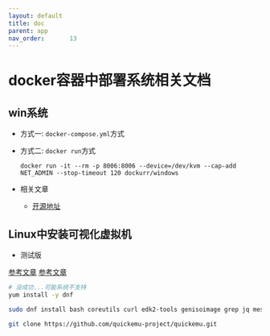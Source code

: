 ```yaml
---
layout: default
title: doc
parent: app
nav_order:       13
---
```


# docker容器中部署系统相关文档

## win系统

- 方式一: `docker-compose.yml`方式
- 方式二: `docker run`方式
  
  ```shell
  docker run -it --rm -p 8006:8006 --device=/dev/kvm --cap-add NET_ADMIN --stop-timeout 120 dockurr/windows
  ```

- 相关文章
  - [开源地址](https://github.com/dockur/windows)

## Linux中安装可视化虚拟机

- 测试版
  
[参考文章](https://github.com/quickemu-project/quickemu/wiki/01-Installation)
[参考文章](https://mp.weixin.qq.com/s/W99irRFN5geQ5wHr2i4y2w)

```bash
# 没成功...可能系统不支持
yum install -y dnf

sudo dnf install bash coreutils curl edk2-tools genisoimage grep jq mesa-demos pciutils procps python3 qemu sed socat spice-gtk-tools swtpm unzip usbutils util-linux xdg-user-dirs xrandr zsync

git clone https://github.com/quickemu-project/quickemu.git

```
